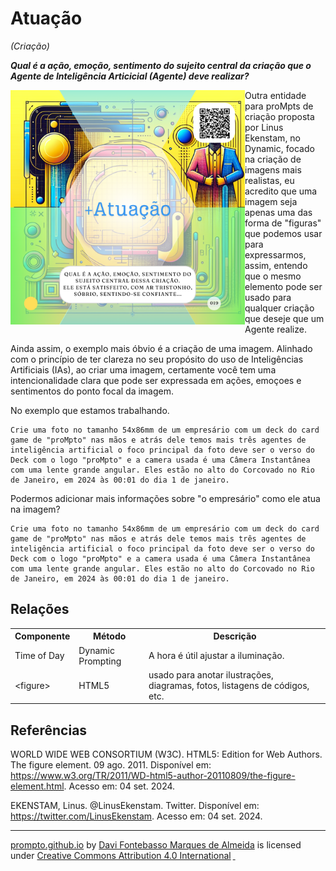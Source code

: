# Atuação
*(Criação)*

***Qual é a ação, emoção, sentimento do sujeito central da criação que o Agente de Inteligência Articicial (Agente) deve realizar?***

<img src="../../imagens/cards/019.png"  width="375" height="375" align="left">

Outra entidade para proMpts de criação proposta por Linus Ekenstam, no Dynamic, focado na criação de imagens mais realistas, eu acredito que uma imagem seja apenas uma das forma de "figuras" que podemos usar para expressarmos, assim, entendo que o mesmo elemento pode ser usado para qualquer criação que deseje que um Agente realize.

Ainda assim, o exemplo mais óbvio é a criação de uma imagem. Alinhado com o princípio de ter clareza no seu propósito do uso de Inteligências Artificiais (IAs), ao criar uma imagem, certamente você tem uma intencionalidade clara que pode ser expressada em ações, emoçoes e sentimentos do ponto focal da imagem.

No exemplo que estamos trabalhando.

```
Crie uma foto no tamanho 54x86mm de um empresário com um deck do card game de "proMpto" nas mãos e atrás dele temos mais três agentes de inteligência artificial o foco principal da foto deve ser o verso do Deck com o logo "proMpto" e a camera usada é uma Câmera Instantânea com uma lente grande angular. Eles estão no alto do Corcovado no Rio de Janeiro, em 2024 às 00:01 do dia 1 de janeiro.
```

Podermos adicionar mais informações sobre "o empresário" como ele atua na imagem?

```
Crie uma foto no tamanho 54x86mm de um empresário com um deck do card game de "proMpto" nas mãos e atrás dele temos mais três agentes de inteligência artificial o foco principal da foto deve ser o verso do Deck com o logo "proMpto" e a camera usada é uma Câmera Instantânea com uma lente grande angular. Eles estão no alto do Corcovado no Rio de Janeiro, em 2024 às 00:01 do dia 1 de janeiro.
```


## Relações
<table>
<tr>
  <th>Componente</th>	<th>Método</th>	<th>Descrição</th>
</tr>
<tr>
  <td>Time of Day</td><td>Dynamic Prompting</td><td>	A hora é útil ajustar a iluminação.</td>
</tr>
<tr>
  <td>&lt;figure&gt;</td><td>HTML5</td><td>	usado para anotar ilustrações, diagramas, fotos, listagens de códigos, etc.</td>
</tr>  
</table>

## Referências
WORLD WIDE WEB CONSORTIUM (W3C). HTML5: Edition for Web Authors. The figure element. 09 ago. 2011. Disponível em: https://www.w3.org/TR/2011/WD-html5-author-20110809/the-figure-element.html. Acesso em: 04 set. 2024.

EKENSTAM, Linus. @LinusEkenstam. Twitter. Disponível em: https://twitter.com/LinusEkenstam. Acesso em: 04 set. 2024.


<hr><p xmlns:cc="http://creativecommons.org/ns#" xmlns:dct="http://purl.org/dc/terms/"><a property="dct:title" rel="cc:attributionURL" href="https://davifma.github.io/proMpto/">prompto.github.io</a> by <a rel="cc:attributionURL dct:creator" property="cc:attributionName" href="http://linkedin.com/in/davifma">Davi Fontebasso Marques de Almeida</a> is licensed under <a href="https://creativecommons.org/licenses/by/4.0/?ref=chooser-v1" target="_blank" rel="license noopener noreferrer" style="display:inline-block;">Creative Commons Attribution 4.0 International<img style="height:22px!important;margin-left:3px;vertical-align:text-bottom;" src="https://mirrors.creativecommons.org/presskit/icons/cc.svg?ref=chooser-v1" alt=""> <img style="height:22px!important;margin-left:3px;vertical-align:text-bottom;" src="https://mirrors.creativecommons.org/presskit/icons/by.svg?ref=chooser-v1" alt=""></a></p>
